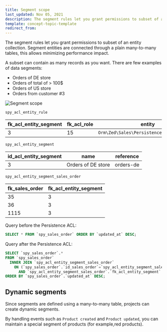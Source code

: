 ```yaml
---
title: Segment scope
last_updated: Nov 05, 2021
description: The segment rules let you grant permissions to subset of an entity collection. Segment entities are connected through a plain many-to-many tables, this allows minimizing performance impact.
template: concept-topic-template
redirect_from:
---
```


The segment rules let you grant permissions to subset of an entity collection.
Segment entities are connected through a plain many-to-many tables, this allows minimizing performance impact.

A subset can contain as many records as you want.
There are few examples of data segments:

- Orders of DE store
- Orders of total of > 100$
- Orders of US store
- Orders from customer #3

![Segment scope](https://confluence-connect.gliffy.net/embed/image/bf400b2a-6872-479c-a3df-e4686894eace.png?utm_medium=live&utm_source=custom)

`spy_acl_entity_rule`

| fk_acl_entity_segment | fk_acl_role | entity | permission_mask | scope |
|-----|-----|-----|-----|-----|
| 3 | 15 | `Orm\Zed\Sales\Persistence\SpySalesOrder` | 1 | 0 |

`spy_acl_entity_segment`

| id_acl_entity_segment | name | reference |
|-----|-----|-----|
| 3 | Orders of DE store | orders-de |

`spy_acl_entity_segment_sales_order`

| fk_sales_order | fk_acl_entity_segment |
|-----|-----|
| 35 | 3 |
| 36 | 3 |
| 1115 | 3 |

Query before the Persistence ACL:
```sql
SELECT * FROM `spy_sales_order` ORDER BY `updated_at` DESC;
```

Query after the Persistence ACL:
```sql
SELECT `spy_sales_order`.*
FROM `spy_sales_order`
  INNER JOIN `spy_acl_entity_segment_sales_order`
    ON (`spy_sales_order`.`id_sales_order`=`spy_acl_entity_segment_sales_order`.`fk_sales_order`
      AND `spy_acl_entity_segment_sales_order`.`fk_acl_entity_segment` IN (3))
ORDER BY `spy_sales_order`.`updated_at` DESC;
```

## Dynamic segments
Since segments are defined using a many-to-many table, projects can create dynamic segments.

By handling events such as `Product created` and `Product updated`, you can maintain a special segment of products (for example,red products).
